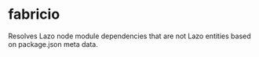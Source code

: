 # fabricio
Resolves Lazo node module dependencies that are not Lazo entities based on package.json meta data.
